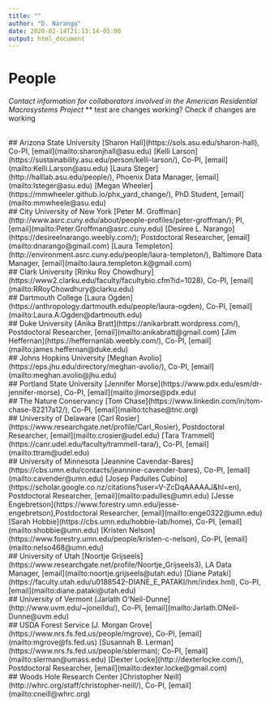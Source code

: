 ```yaml
---
title: ""
author: "D. Narango"
date: 2020-02-14T21:13:14-05:00
output: html_document
---
```


# **People**
*Contact information for collaborators involved in the American Residential Macrosystems Project*
** test are changes working? Check if changes are working

<br> 
## Arizona State University  
[Sharon Hall](https://sols.asu.edu/sharon-hall), Co-PI, [email](mailto:sharonjhall@asu.edu)  
[Kelli Larson](https://sustainability.asu.edu/person/kelli-larson/), Co-PI, [email](mailto:Kelli.Larson@asu.edu)  
[Laura Steger](http://halllab.asu.edu/people/), Phoenix Data Manager, [email](mailto:lsteger@asu.edu)  
[Megan Wheeler](https://mmwheeler.github.io/phx_yard_change/), PhD Student, [email](mailto:mmwheele@asu.edu)  
<br>
## City University of New York
[Peter M. Groffman](http://www.asrc.cuny.edu/about/people-profiles/peter-groffman/); PI, [email](mailto:Peter.Groffman@asrc.cuny.edu)  
[Desiree L. Narango](https://desireelnarango.weebly.com/); Postdoctoral Researcher, [email](mailto:dnarango@gmail.com)  
[Laura Templeton](http://environment.asrc.cuny.edu/people/laura-templeton/), Baltimore Data Manager, [email](mailto:laura.templeton.k@gmail.com)  
<br>
## Clark University  
[Rinku Roy Chowdhury](https://www2.clarku.edu/faculty/facultybio.cfm?id=1028), Co-PI, [email](mailto:RRoyChowdhury@clarku.edu)  
<br>
## Dartmouth College  
[Laura Ogden](https://anthropology.dartmouth.edu/people/laura-ogden), Co-PI, [email](mailto:Laura.A.Ogden@dartmouth.edu)  
<br> 
## Duke University  
[Anika Bratt](https://anikarbratt.wordpress.com/), Postdoctoral Researcher, [email](mailto:anikabratt@gmail.com)  
[Jim Heffernan](https://heffernanlab.weebly.com/), Co-PI, [email](mailto:james.heffernan@duke.edu)  
<br>
## Johns Hopkins University  
[Meghan Avolio](https://eps.jhu.edu/directory/meghan-avolio/), Co-PI, [email](mailto:meghan.avolio@jhu.edu)  
<br>
## Portland State University  
[Jennifer Morse](https://www.pdx.edu/esm/dr-jennifer-morse), Co-PI, [email](mailto:jlmorse@pdx.edu)  
<br>
## The Nature Conservancy  
[Tom Chase](https://www.linkedin.com/in/tom-chase-82217a12/), Co-PI, [email](mailto:tchase@tnc.org)  
<br>
## University of Delaware  
[Carl Rosier](https://www.researchgate.net/profile/Carl_Rosier), Postdoctoral Researcher, [email](mailto:crosier@udel.edu)  
[Tara Trammell](https://canr.udel.edu/faculty/trammell-tara/), Co-PI, [email](mailto:ttram@udel.edu)  
<br>
## University of Minnesota  
[Jeannine Cavendar-Bares](https://cbs.umn.edu/contacts/jeannine-cavender-bares), Co-PI, [email](mailto:cavender@umn.edu)  
[Josep Padulles Cubino](https://scholar.google.co.nz/citations?user=V-ZcDqAAAAAJ&hl=en), Postdoctoral Researcher, [email](mailto:padulles@umn.edu)  
[Jesse Engebretson](https://www.forestry.umn.edu/jesse-engebretson),Postdoctoral Researcher, [email](mailto:enge0322@umn.edu)  
[Sarah Hobbie](https://cbs.umn.edu/hobbie-lab/home), Co-PI, [email](mailto:shobbie@umn.edu)  
[Kristen Nelson](https://www.forestry.umn.edu/people/kristen-c-nelson), Co-PI, [email](mailto:nelso468@umn.edu)  
<br>
## University of Utah
[Noortje Grijseels](https://www.researchgate.net/profile/Noortje_Grijseels3), LA Data Manager, [email](mailto:noortje.grijseels@utah.edu)  
[Diane Pataki](https://faculty.utah.edu/u0188542-DIANE_E_PATAKI/hm/index.hml), Co-PI, [email](mailto:diane.pataki@utah.edu)  
<br>
## University of Vermont  
[Jarlath O'Neil-Dunne](http://www.uvm.edu/~joneildu/), Co-PI, [email](mailto:Jarlath.ONeil-Dunne@uvm.edu)  
<br>
## USDA Forest Service 
[J. Morgan Grove](https://www.nrs.fs.fed.us/people/mgrove), Co-PI, [email](mailto:mgrove@fs.fed.us)  
[Susannah B. Lerman](https://www.nrs.fs.fed.us/people/sblerman); Co-PI, [email](mailto:slerman@umass.edu) 
[Dexter Locke](http://dexterlocke.com/), Postdoctoral Researcher, [email](mailto:dexter.locke@gmail.com)  
<br>
## Woods Hole Research Center  
[Christopher Neill](http://whrc.org/staff/christopher-neill/), Co-PI, [email](mailto:cneill@whrc.org)  